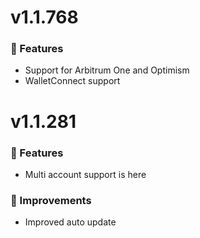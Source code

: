 # v1.1.768

### 🚀 Features

- Support for Arbitrum One and Optimism
- WalletConnect support

# v1.1.281

### 🚀 Features

- Multi account support is here

### 🌟 Improvements

- Improved auto update
